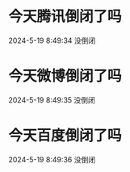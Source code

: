 # 今天腾讯倒闭了吗

2024-5-19 8:49:34 没倒闭

# 今天微博倒闭了吗

2024-5-19 8:49:35 没倒闭

# 今天百度倒闭了吗

2024-5-19 8:49:36 没倒闭

